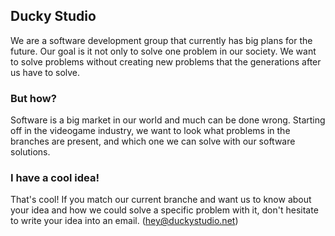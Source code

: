 ## Ducky Studio

We are a software development group that currently has big plans for the future. Our goal is it not only to solve one problem in our society. We want to solve problems without creating new problems that the generations after us have to solve.

### But how?
Software is a big market in our world and much can be done wrong. Starting off in the videogame industry, we want to look what problems in the branches are present, and which one we can solve with our software solutions.

### I have a cool idea!
That's cool! If you match our current branche and want us to know about your idea and how we could solve a specific problem with it, don't hesitate to write your idea into an email. (hey@duckystudio.net)
